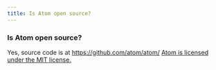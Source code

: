 ```yaml
---
title: Is Atom open source?
---
```

### Is Atom open source?

Yes, source code is at https://github.com/atom/atom/
[Atom is licensed under the MIT license.](https://github.com/atom/atom/blob/master/LICENSE.md)
